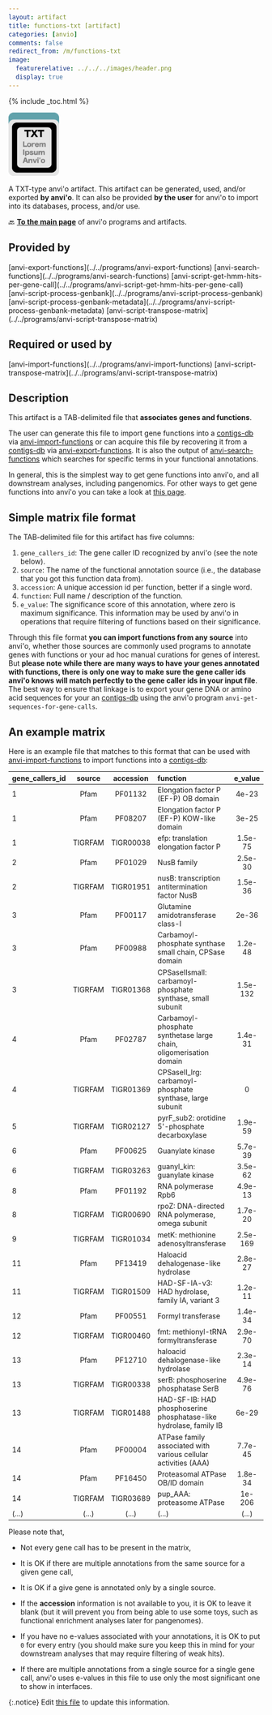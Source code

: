 ```yaml
---
layout: artifact
title: functions-txt [artifact]
categories: [anvio]
comments: false
redirect_from: /m/functions-txt
image:
  featurerelative: ../../../images/header.png
  display: true
---
```



{% include _toc.html %}


<img src="../../images/icons/TXT.png" alt="TXT" style="width:100px; border:none" />

A TXT-type anvi'o artifact. This artifact can be generated, used, and/or exported **by anvi'o**. It can also be provided **by the user** for anvi'o to import into its databases, process, and/or use.

🔙 **[To the main page](../../)** of anvi'o programs and artifacts.

## Provided by


<p style="text-align: left" markdown="1"><span class="artifact-p">[anvi-export-functions](../../programs/anvi-export-functions)</span> <span class="artifact-p">[anvi-search-functions](../../programs/anvi-search-functions)</span> <span class="artifact-p">[anvi-script-get-hmm-hits-per-gene-call](../../programs/anvi-script-get-hmm-hits-per-gene-call)</span> <span class="artifact-p">[anvi-script-process-genbank](../../programs/anvi-script-process-genbank)</span> <span class="artifact-p">[anvi-script-process-genbank-metadata](../../programs/anvi-script-process-genbank-metadata)</span> <span class="artifact-p">[anvi-script-transpose-matrix](../../programs/anvi-script-transpose-matrix)</span></p>


## Required or used by


<p style="text-align: left" markdown="1"><span class="artifact-r">[anvi-import-functions](../../programs/anvi-import-functions)</span> <span class="artifact-r">[anvi-script-transpose-matrix](../../programs/anvi-script-transpose-matrix)</span></p>


## Description

This artifact is a TAB-delimited file that **associates genes and functions**. 

The user can generate this file to import gene functions into a <span class="artifact-n">[contigs-db](/help/main/artifacts/contigs-db)</span> via <span class="artifact-p">[anvi-import-functions](/help/main/programs/anvi-import-functions)</span> or can acquire this file by recovering it from a <span class="artifact-n">[contigs-db](/help/main/artifacts/contigs-db)</span> via <span class="artifact-p">[anvi-export-functions](/help/main/programs/anvi-export-functions)</span>. It is also the output of <span class="artifact-p">[anvi-search-functions](/help/main/programs/anvi-search-functions)</span> which searches for specific terms in your functional annotations.

In general, this is the simplest way to get gene functions into anvi'o, and all downstream analyses, including pangenomics. For other ways to get gene functions into anvi'o you can take a look at [this page](http://merenlab.org/2016/06/18/importing-functions/). 


## Simple matrix file format


The TAB-delimited file for this artifact has five columns:

1. `gene_callers_id`: The gene caller ID recognized by anvi'o (see the note below).
2. `source`: The name of the functional annotation source (i.e., the database that you got this function data from).
3. `accession`: A unique accession id per function, better if a single word.
4. `function`: Full name / description of the function.
5. `e_value`: The significance score of this annotation, where zero is maximum significance. This information may be used by anvi'o in operations that require filtering of functions based on their significance.

Through this file format **you can import functions from any source** into anvi'o, whether those sources are commonly used programs to annotate genes with functions or your ad hoc manual curations for genes of interest. But **please note while there are many ways to have your genes annotated with functions, there is only one way to make sure the gene caller ids anvi'o knows will match perfectly to the gene caller ids in your input file**. The best way to ensure that linkage is to export your gene DNA or amino acid sequences for your an <span class="artifact-n">[contigs-db](/help/main/artifacts/contigs-db)</span> using the anvi'o program `anvi-get-sequences-for-gene-calls`.

## An example matrix

Here is an example file that matches to this format that can be used with <span class="artifact-p">[anvi-import-functions](/help/main/programs/anvi-import-functions)</span> to import functions into a <span class="artifact-n">[contigs-db](/help/main/artifacts/contigs-db)</span>:

|gene_callers_id|source|accession|function|e_value|
|:--|:--:|:--:|:--|:--:|
|1|Pfam|PF01132|Elongation factor P (EF-P) OB domain|4e-23|
|1|Pfam|PF08207|Elongation factor P (EF-P) KOW-like domain|3e-25|
|1|TIGRFAM|TIGR00038|efp: translation elongation factor P|1.5e-75|
|2|Pfam|PF01029|NusB family|2.5e-30|
|2|TIGRFAM|TIGR01951|nusB: transcription antitermination factor NusB|1.5e-36|
|3|Pfam|PF00117|Glutamine amidotransferase class-I|2e-36|
|3|Pfam|PF00988|Carbamoyl-phosphate synthase small chain, CPSase domain|1.2e-48|
|3|TIGRFAM|TIGR01368|CPSaseIIsmall: carbamoyl-phosphate synthase, small subunit|1.5e-132|
|4|Pfam|PF02787|Carbamoyl-phosphate synthetase large chain, oligomerisation domain|1.4e-31|
|4|TIGRFAM|TIGR01369|CPSaseII_lrg: carbamoyl-phosphate synthase, large subunit|0|
|5|TIGRFAM|TIGR02127|pyrF_sub2: orotidine 5'-phosphate decarboxylase|1.9e-59|
|6|Pfam|PF00625|Guanylate kinase|5.7e-39|
|6|TIGRFAM|TIGR03263|guanyl_kin: guanylate kinase|3.5e-62|
|8|Pfam|PF01192|RNA polymerase Rpb6|4.9e-13|
|8|TIGRFAM|TIGR00690|rpoZ: DNA-directed RNA polymerase, omega subunit|1.7e-20|
|9|TIGRFAM|TIGR01034|metK: methionine adenosyltransferase|2.5e-169|
|11|Pfam|PF13419|Haloacid dehalogenase-like hydrolase|2.8e-27|
|11|TIGRFAM|TIGR01509|HAD-SF-IA-v3: HAD hydrolase, family IA, variant 3|1.2e-11|
|12|Pfam|PF00551|Formyl transferase|1.4e-34|
|12|TIGRFAM|TIGR00460|fmt: methionyl-tRNA formyltransferase|2.9e-70|
|13|Pfam|PF12710|haloacid dehalogenase-like hydrolase|2.3e-14|
|13|TIGRFAM|TIGR00338|serB: phosphoserine phosphatase SerB|4.9e-76|
|13|TIGRFAM|TIGR01488|HAD-SF-IB: HAD phosphoserine phosphatase-like hydrolase, family IB|6e-29|
|14|Pfam|PF00004|ATPase family associated with various cellular activities (AAA)|7.7e-45|
|14|Pfam|PF16450|Proteasomal ATPase OB/ID domain|1.8e-34|
|14|TIGRFAM|TIGR03689|pup_AAA: proteasome ATPase|1e-206|
|(...)|(...)|(...)|(...)|(...)|


Please note that,

* Not every gene call has to be present in the matrix,

* It is OK if there are multiple annotations from the same source for a given gene call,

* It is OK if a give gene is annotated only by a single source.

* If the **accession** information is not available to you, it is OK to leave it blank (but it will prevent you from being able to use some toys, such as functional enrichment analyses later for pangenomes).

* If you have no e-values associated with your annotations, it is OK to put `0` for every entry (you should make sure you keep this in mind for your downstream analyses that may require filtering of weak hits).

* If there are multiple annotations from a single source for a single gene call, anvi'o uses e-values in this file to use only the most significant one to show in interfaces.

{:.notice}
Edit [this file](https://github.com/merenlab/anvio/tree/master/anvio/docs/artifacts/functions-txt.md) to update this information.

